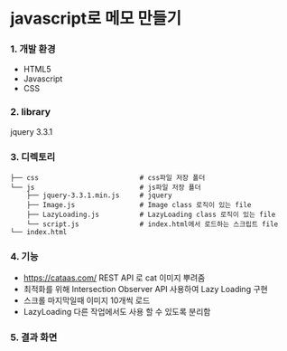 # javascript로 메모 만들기

### 1. 개발 환경
- HTML5
- Javascript
- CSS

### 2. library
jquery	3.3.1

### 3. 디렉토리     
    ├── css                         # css파일 저장 폴더     
    └── js                          # js파일 저장 푤더       
        ├── jquery-3.3.1.min.js     # jquery     
        ├── Image.js                # Image class 로직이 있는 file      
        ├── LazyLoading.js          # LazyLoading class 로직이 있는 file      
        └── script.js               # index.html에서 로드하는 스크립트 file      
    └── index.html                     
    
### 4. 기능 
- https://cataas.com/ REST API 로 cat 이미지 뿌려줌 
- 최적화를 위해 Intersection Observer API 사용하여 Lazy Loading 구현 
- 스크롤 마지막일때 이미지 10개씩 로드 
- LazyLoading 다른 작업에서도 사용 할 수 있도록 분리함  

### 5. 결과 화면

